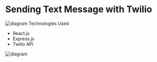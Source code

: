 # Sending Text Message with Twilio

![diagram](Twilio_API.gif "diagram")
Technologies Used
* React.js
* Express.js
* Twilio API

![diagram](video.gif "diagram")
